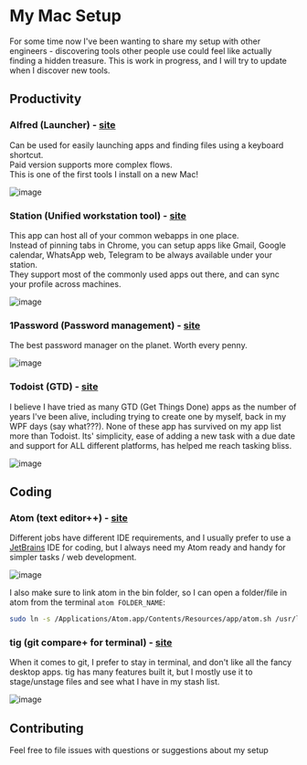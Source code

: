 # My Mac Setup
For some time now I've been wanting to share my setup with other engineers - discovering tools other people use could feel like actually finding a hidden treasure.
This is work in progress, and I will try to update when I discover new tools.

## Productivity
### Alfred (Launcher) - [site](https://www.alfredapp.com/)
Can be used for easily launching apps and finding files using a keyboard shortcut.  
Paid version supports more complex flows.  
This is one of the first tools I install on a new Mac!

![image](https://user-images.githubusercontent.com/7040645/42423578-23ea938c-8305-11e8-9cef-e2a39bd639a4.png)

### Station (Unified workstation tool) - [site](https://getstation.com/)
This app can host all of your common webapps in one place.  
Instead of pinning tabs in Chrome, you can setup apps like Gmail, Google calendar, WhatsApp web, Telegram to be always available under your station.  
They support most of the commonly used apps out there, and can sync your profile across machines.

![image](https://user-images.githubusercontent.com/7040645/42423657-9144e2ce-8306-11e8-99c7-1a752d770741.png)

### 1Password (Password management) - [site](https://1password.com/)
The best password manager on the planet. Worth every penny.

![image](https://user-images.githubusercontent.com/7040645/42434883-61854b4e-835d-11e8-8314-b3902324a055.png)

### Todoist (GTD) - [site](https://todoist.com/)
I believe I have tried as many GTD (Get Things Done) apps as the number of years I've been alive, including trying to create one by myself, back in my WPF days (say what???). None of these app has survived on my app list more than Todoist. Its' simplicity, ease of adding a new task with a due date and support for ALL different platforms, has helped me reach tasking bliss.

![image](https://user-images.githubusercontent.com/7040645/42423801-05e4f55e-8309-11e8-8bc3-d5c514316b56.png)

## Coding
### Atom (text editor++) - [site](https://atom.io/)
Different jobs have different IDE requirements, and I usually prefer to use a [JetBrains](http://jetbrains.com/) IDE for coding, but I always need my Atom ready and handy for simpler tasks / web development.

![image](https://user-images.githubusercontent.com/7040645/42434654-a7443eac-835c-11e8-8e9d-9d4df3a4cabc.png)

I also make sure to link atom in the bin folder, so I can open a folder/file in atom from the terminal `atom FOLDER_NAME`:

```bash
sudo ln -s /Applications/Atom.app/Contents/Resources/app/atom.sh /usr/local/bin/atom
```

### tig (git compare+ for terminal) - [site](https://jonas.github.io/tig/)
When it comes to git, I prefer to stay in terminal, and don't like all the fancy desktop apps.
tig has many features built it, but I mostly use it to stage/unstage files and see what I have in my stash list.

![image](https://user-images.githubusercontent.com/7040645/42676949-c0dbb952-8682-11e8-98c5-b5d24b3cac55.png)

## Contributing
Feel free to file issues with questions or suggestions about my setup
